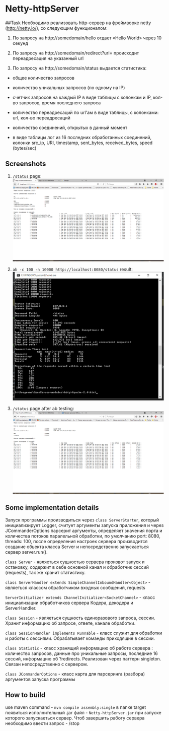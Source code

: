 # Netty-httpServer
##Task
Необходимо реализовать http-сервер на фреймворке netty
(http://netty.io/), со следующим функционалом:



1. По запросу на http://somedomain/hello отдает «Hello World» через 10 секунд

2. По запросу на http://somedomain/redirect?url=<url> происходит
переадресация на указанный url

3. По запросу на http://somedomain/status выдается статистика:

 - общее количество запросов

 - количество уникальных запросов (по одному на IP)

 - счетчик запросов на каждый IP в виде таблицы с колонкам и IP,
кол-во запросов, время последнего запроса

 - количество переадресаций по url'ам в виде таблицы, с колонками:
url, кол-во переадресаций

 - количество соединений, открытых в данный момент

 - в виде таблицы лог из 16 последних обработанных соединений, колонки
src_ip, URI, timestamp, sent_bytes, received_bytes, speed (bytes/sec)

## Screenshots

1. `/status` page:
![Screenshot1](https://github.com/AlxShcherbak/Netty-httpServer/blob/master/status%20-%20some%20tests%203%20(in%20browser).png)

2. ` ab -c 100 -n 10000 http://localhost:8080/status ` result:
![Screenshot2](https://github.com/AlxShcherbak/Netty-httpServer/blob/master/ab%20test.png)

3. ```/status``` page after ab testing:
![Screenshot3](https://github.com/AlxShcherbak/Netty-httpServer/blob/master/status%20after%20ab%20test.png)

## Some implementation details

Запуск программы производиться через `class ServerStarter`, который инициализирует Logger, считует аргументы запуска приложения и через JCommanderOptions парсерит аргументы, определяет значения порта и количества потоков паралельной обработки, по умолчанию port: 8080, threads: 100, после определения настроек сервера производится создание обьекта класса Server и непосредственно запускаеться сервер server.run().

`class Server` - являеться сущностью сервера произвот запуск и остановку, содержит в себе основной канал и обработчик сессий (requests), так же хранит статистику.

`class ServerHandler extends SimpleChannelInboundHandler<Object>` - являеться классом обработчиком входных сообщений, requests

`ServerInitializer extends ChannelInitializer<SocketChannel>` - класс инициализации обработчиков сервера Кодера, декодера и ServerHandler.

`class Session` - являеться сущность единоразового запроса, сессии. Хранит информацию об запросе, ответе, канале обработки.

`class SessionHandler implements Runnable` - класс служит для обработки и работы с сессиями. Обрабатывает команды приходящие в сессии.

`class Statistic` - класс хранящий информацию об работе сервера : количество запросов, данные про уникальные запросы, последние 16 сессий, информацию об ?redirects. Реализован через паттерн singleton. Связан непосредственно с сервером.

`class JCommanderOptions` - класс карта для парсеринга (разбора) аргументов запуска программы

## How to build
use maven command - `mvn compile assembly:single`
в папке target появиться исполнительный .jar файл - `Netty-httpServer.jar` при запуске которого запускаеться сервер. Чтоб завершить работу сервера необходимо ввести запрос - /stop



